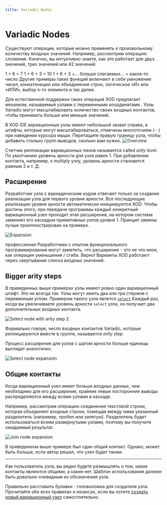 ```yaml
---
title: Variadic Nodes
---
```


# Variadic Nodes

Существуют операции, которые можно применять к произвольному количеству 
входных значений. Например, рассмотрим операцию сложения. Конечно, вы 
интуитивно знаете, как это работает для двух значений, трех значений или 42 значений:

1 + 6 = 7
1 + 6 + 3 = 10
1 + 6 + 3 +… больше слагаемых… = какое-то число
Другие примеры таких функций включают в себя умножение чисел, конкатенацию 
или объединение строк, логическое «И» или «ИЛИ», выбор n-го элемента и так далее.

Для естественной поддержки таких операций XOD предлагает механизм, называемый 
узлами с переменными координатами . Узлы Variadic могут масштабировать 
количество своих входных контактов, чтобы принимать больше или меньше значений.

В XOD IDE вариационные узлы имеют небольшой захват справа, а штифты, которые могут
масштабироваться, отмечены многоточием (⋯) при наведении курсора мыши. Перетащите 
правую границу узла, чтобы добавить столько групп выводов, сколько вам нужно.
![Overview](./overview.patch.png)

Счетчик репликации вариационных пинов называется called _arity level_. По 
умолчанию уровень арности для узла равен 1. При добавлении контакта, например, к
multiply узлу, уровень арности становится равным 2 и т. Д.

## Расширение

Разработчик узла с вариадическим кодом отвечает только за создание 
реализации узла для первого уровня арности. Все последующие реализации 
уровня арности автоматически инициируются XOD. Чтобы достичь этого, при
передаче программы каждый конкретный вариационный узел проходит этап 
расширения, на котором система заменяет его каскадом примитивных узлов
уровня 1. Принцип замены лучше проиллюстрирован на примере.

![Expansion](./expansion.patch.png)

<div class="ui segment note">
<span class="ui ribbon label">профессионал</span>
Разработчики с опытом функционального программирования могут заметить, 
что расширение - это не что иное, как операция уменьшения / сгиба. 
Верно! Варианты XOD работают через свертывание списка входных значений.
</div>

## Bigger arity steps

В приведенных выше примерах узлы имеют ровно один вариационный штифт. 
Это не всегда так. Узлы могут иметь два или три стержня с переменным углом. 
Примером такого узла явлется [`select`](/libs/xod/core/select/).Каждый раз, 
когда вы увеличиваете уровень арности `select` узла, он получает два 
дополнительных входных контакта.

![Select node with arity step 2](./select-a2.patch.png)

Формально говоря, число входных контактов Variadic, которые реплицируются 
вместе в группе, называется _arity step_.

Процесс расширения для узлов с шагом арности больше единицы выглядит аналогично.

![Select node expansion](./select-a2-expansion.patch.png)

## Общие контакты

Когда вариационный узел имеет больше входных данных, чем необходимо для его 
расширения, крайние левые посторонние выводы распределяются между всеми узлами 
в каскаде.

Например, рассмотрим операцию соединения текстовой строки, которая объединяет 
входные строки, помещая между ними указанный разделитель (например, пробел или запятую). 
Разделитель будет использоваться всеми развернутыми узлами, поэтому вы 
получите ожидаемый результат.

![Join node expansion](./join-expansion.patch.png)

В приведенном выше примере был один общий контакт. Однако, может быть больше, 
если автор решил, что узел будет таким.

---

Как пользователь узла, вы редко будете размышлять о том, какие контакты являются 
общими, а какие нет. Шаблон использования должен быть довольно очевидным из обозначения узла.

Правильно расставить булавки - головоломка для создателя узла. Прочитайте обо всех правилах и 
нюансах, если вы хотите [создать новый вариационный узел](../creating-variadics/) самостоятельно.
